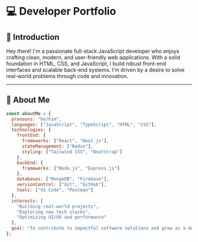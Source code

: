 # 💻 Developer Portfolio

## 👋 Introduction

Hey there! I'm a passionate full-stack JavaScript developer who enjoys crafting clean, modern, and user-friendly web applications. With a solid foundation in HTML, CSS, and JavaScript, I build robust front-end interfaces and scalable back-end systems. I’m driven by a desire to solve real-world problems through code and innovation.

---

## 🧠 About Me

```javascript
const aboutMe = {
  pronouns: "he/him",
  languages: ["JavaScript", "TypeScript", "HTML", "CSS"],
  technologies: {
    frontEnd: {
      frameworks: ["React", "Next.js"],
      stateManagement: ["Redux"],
      styling: ["Tailwind CSS", "Bootstrap"]
    },
    backEnd: {
      frameworks: ["Node.js", "Express.js"]
    },
    databases: ["MongoDB", "Firebase"],
    versionControl: ["Git", "GitHub"],
    tools: ["VS Code", "Postman"]
  },
  interests: [
    "Building real-world projects",
    "Exploring new tech stacks",
    "Optimizing UI/UX and performance"
  ],
  goal: "To contribute to impactful software solutions and grow as a developer."
};
